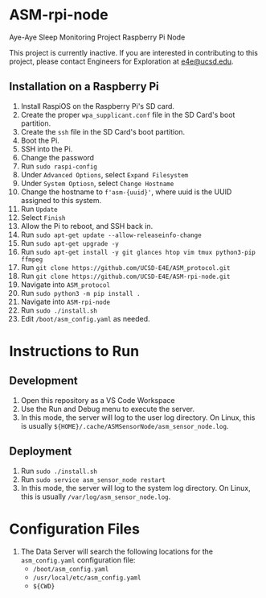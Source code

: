 # ASM-rpi-node
Aye-Aye Sleep Monitoring Project Raspberry Pi Node

This project is currently inactive.  If you are interested in contributing to this project, please contact Engineers for Exploration at e4e@ucsd.edu.

## Installation on a Raspberry Pi
1.  Install RaspiOS on the Raspberry Pi's SD card.
2.  Create the proper `wpa_supplicant.conf` file in the SD Card's boot partition.
3.  Create the `ssh` file in the SD Card's boot partition.
4.  Boot the Pi.
5.  SSH into the Pi.
6.  Change the password
7.  Run `sudo raspi-config`
8.  Under `Advanced Options`, select `Expand Filesystem`
9.  Under `System Optiosn`, select `Change Hostname`
10. Change the hostname to `f'asm-{uuid}'`, where uuid is the UUID assigned to this system.
11. Run `Update`
12. Select `Finish`
13. Allow the Pi to reboot, and SSH back in.
14. Run `sudo apt-get update --allow-releaseinfo-change`
15. Run `sudo apt-get upgrade -y`
16. Run `sudo apt-get install -y git glances htop vim tmux python3-pip ffmpeg`
17. Run `git clone https://github.com/UCSD-E4E/ASM_protocol.git`
18. Run `git clone https://github.com/UCSD-E4E/ASM-rpi-node.git`
19. Navigate into `ASM_protocol`
20. Run `sudo python3 -m pip install .`
21. Navigate into `ASM-rpi-node`
22. Run `sudo ./install.sh`
23. Edit `/boot/asm_config.yaml` as needed.

# Instructions to Run
## Development
1. Open this repository as a VS Code Workspace
2. Use the Run and Debug menu to execute the server.
3. In this mode, the server will log to the user log directory.  On Linux, this is usually `${HOME}/.cache/ASMSensorNode/asm_sensor_node.log`.
## Deployment
1. Run `sudo ./install.sh`
2. Run `sudo service asm_sensor_node restart`
3. In this mode, the server will log to the system log directory.  On Linux, this is usually `/var/log/asm_sensor_node.log`.

# Configuration Files
1. The Data Server will search the following locations for the `asm_config.yaml` configuration file:
    - `/boot/asm_config.yaml`
    - `/usr/local/etc/asm_config.yaml`
    - `${CWD}`
